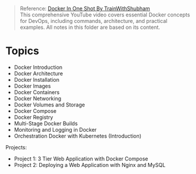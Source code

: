 > Reference: [Docker In One Shot By TrainWithShubham](https://youtu.be/9bSbNNH4Nqw?si=-WH3Z7tlzjvDiLtD)  
> This comprehensive YouTube video covers essential Docker concepts for DevOps, including commands, architecture, and practical examples. All notes in this folder are based on its content.

# Topics
- Docker Introduction
- Docker Architecture
- Docker Installation
- Docker Images
- Docker Containers
- Docker Networking
- Docker Volumes and Storage
- Docker Compose
- Docker Registry
- Multi-Stage Docker Builds
- Monitoring and Logging in Docker
- Orchestration Docker with Kubernetes (Introduction)

Projects:
- Project 1: 3 Tier Web Application with Docker Compose
- Project 2: Deploying a Web Application with Nginx and MySQL
